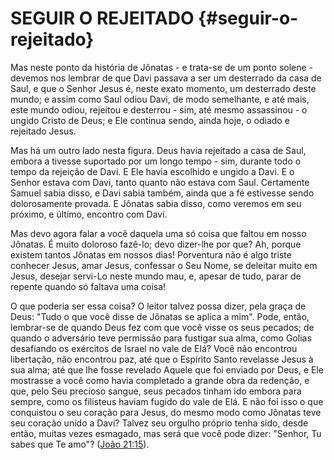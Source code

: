 # SEGUIR O REJEITADO {#seguir-o-rejeitado}

Mas neste ponto da história de Jônatas - e trata-se de um ponto solene - devemos nos lembrar de que Davi passava a ser um desterrado da casa de Saul, e que o Senhor Jesus é, neste exato momento, um desterrado deste mundo; e assim como Saul odiou Davi, de modo semelhante, e até mais, este mundo odiou, rejeitou e desterrou - sim, até mesmo assassinou - o ungido Cristo de Deus; e Ele continua sendo, ainda hoje, o odiado e rejeitado Jesus.

Mas há um outro lado nesta figura. Deus havia rejeitado a casa de Saul, embora a tivesse suportado por um longo tempo - sim, durante todo o tempo da rejeição de Davi. E Ele havia escolhido e ungido a Davi. E o Senhor estava com Davi, tanto quanto não estava com Saul. Certamente Samuel sabia disso, e Davi sabia também, ainda que a fé estivesse sendo dolorosamente provada. E Jônatas sabia disso, como veremos em seu próximo, e último, encontro com Davi.

Mas devo agora falar a você daquela uma só coisa que faltou em nosso Jônatas. É muito doloroso fazê-lo; devo dizer-lhe por que? Ah, porque existem tantos Jônatas em nossos dias! Porventura não é algo triste conhecer Jesus, amar Jesus, confessar o Seu Nome, se deleitar muito em Jesus, desejar servi-Lo neste mundo mau, e, apesar de tudo, parar de repente quando só faltava uma coisa!

O que poderia ser essa coisa? O leitor talvez possa dizer, pela graça de Deus: &quot;Tudo o que você disse de Jônatas se aplica a mim&quot;. Pode, então, lembrar-se de quando Deus fez com que você visse os seus pecados; de quando o adversário teve permissão para fustigar sua alma, como Golias desafiando os exércitos de Israel no vale de Elá? Você não encontrou libertação, não encontrou paz, até que o Espírito Santo revelasse Jesus à sua alma; até que lhe fosse revelado Aquele que foi enviado por Deus, e Ele mostrasse a você como havia completado a grande obra da redenção, e que, pelo Seu precioso sangue, seus pecados tinham ido embora para sempre, como os filisteus haviam fugido do vale de Elá. E não foi isso o que conquistou o seu coração para Jesus, do mesmo modo como Jônatas teve seu coração unido a Davi? Talvez seu orgulho próprio tenha sido, desde então, muitas vezes esmagado, mas será que você pode dizer: &quot;Senhor, Tu sabes que Te amo&quot;? ([João 21:15](http://bibliaonline.com.br/acf/jo/21/15)).